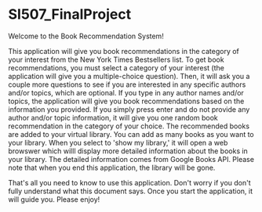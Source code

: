 # SI507_FinalProject

Welcome to the Book Recommendation System!

This application will give you book recommendations in the category of your interest from the New York Times Bestsellers list.
To get book recommendations, you must select a category of your interest (the application will give you a multiple-choice question). Then, it will ask you a couple more questions to see if you are interested in any specific authors and/or topics, which are optional. If you type in any author names and/or topics, the application will give you book recommendations based on the information you provided. If you simply press enter and do not provide any author and/or topic information, it will give you one random book recommendation in the category of your choice. The recommended books are added to your virtual library. You can add as many books as you want to your library. When you select to 'show my library,' it will open a web browswer which willl display more detailed information about the books in your library. The detailed information comes from Google Books API. Please note that when you end this application, the library will be gone. 

That's all you need to know to use this application. Don't worry if you don't fully understand what this document says. Once you start the application, it will guide you. Please enjoy!
